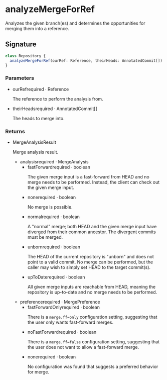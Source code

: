 # analyzeMergeForRef

Analyzes the given branch(es) and determines the opportunities for
merging them into a reference.

## Signature

```ts
class Repository {
  analyzeMergeForRef(ourRef: Reference, theirHeads: AnnotatedCommit[]): MergeAnalysisResult;
}
```

### Parameters

<ul class="param-ul">
  <li class="param-li param-li-root">
    <span class="param-name">ourRef</span><span class="param-required">required</span>&nbsp;·&nbsp;<span class="param-type">Reference</span>
    <br>
    <p class="param-description">The reference to perform the analysis from.</p>
  </li>
  <li class="param-li param-li-root">
    <span class="param-name">theirHeads</span><span class="param-required">required</span>&nbsp;·&nbsp;<span class="param-type">AnnotatedCommit[]</span>
    <br>
    <p class="param-description">The heads to merge into.</p>
  </li>
</ul>

### Returns

<ul class="param-ul">
  <li class="param-li param-li-root">
    <span class="param-type">MergeAnalysisResult</span>
    <br>
    <p class="param-description">Merge analysis result.</p>
    <ul class="param-ul">
      <li class="param-li">
        <span class="param-name">analysis</span><span class="param-required">required</span>&nbsp;·&nbsp;<span class="param-type">MergeAnalysis</span>
        <br>
        <ul class="param-ul">
          <li class="param-li">
            <span class="param-name">fastForward</span><span class="param-required">required</span>&nbsp;·&nbsp;<span class="param-type">boolean</span>
            <br>
            <p class="param-description">The given merge input is a fast-forward from HEAD and no merge needs to be performed.  Instead, the client can check out the given merge input.</p>
          </li>
          <li class="param-li">
            <span class="param-name">none</span><span class="param-required">required</span>&nbsp;·&nbsp;<span class="param-type">boolean</span>
            <br>
            <p class="param-description">No merge is possible.</p>
          </li>
          <li class="param-li">
            <span class="param-name">normal</span><span class="param-required">required</span>&nbsp;·&nbsp;<span class="param-type">boolean</span>
            <br>
            <p class="param-description">A &quot;normal&quot; merge; both HEAD and the given merge input have diverged from their common ancestor. The divergent commits must be merged.</p>
          </li>
          <li class="param-li">
            <span class="param-name">unborn</span><span class="param-required">required</span>&nbsp;·&nbsp;<span class="param-type">boolean</span>
            <br>
            <p class="param-description">The HEAD of the current repository is &quot;unborn&quot; and does not point to a valid commit.  No merge can be performed, but the caller may wish to simply set HEAD to the target commit(s).</p>
          </li>
          <li class="param-li">
            <span class="param-name">upToDate</span><span class="param-required">required</span>&nbsp;·&nbsp;<span class="param-type">boolean</span>
            <br>
            <p class="param-description">All given merge inputs are reachable from HEAD, meaning the repository is up-to-date and no merge needs to be performed.</p>
          </li>
        </ul>
      </li>
      <li class="param-li">
        <span class="param-name">preference</span><span class="param-required">required</span>&nbsp;·&nbsp;<span class="param-type">MergePreference</span>
        <br>
        <ul class="param-ul">
          <li class="param-li">
            <span class="param-name">fastForwardOnly</span><span class="param-required">required</span>&nbsp;·&nbsp;<span class="param-type">boolean</span>
            <br>
            <p class="param-description">There is a <code>merge.ff=only</code> configuration setting, suggesting that the user only wants fast-forward merges.</p>
          </li>
          <li class="param-li">
            <span class="param-name">noFastForward</span><span class="param-required">required</span>&nbsp;·&nbsp;<span class="param-type">boolean</span>
            <br>
            <p class="param-description">There is a <code>merge.ff=false</code> configuration setting, suggesting that the user does not want to allow a fast-forward merge.</p>
          </li>
          <li class="param-li">
            <span class="param-name">none</span><span class="param-required">required</span>&nbsp;·&nbsp;<span class="param-type">boolean</span>
            <br>
            <p class="param-description">No configuration was found that suggests a preferred behavior for merge.</p>
          </li>
        </ul>
      </li>
    </ul>
  </li>
</ul>